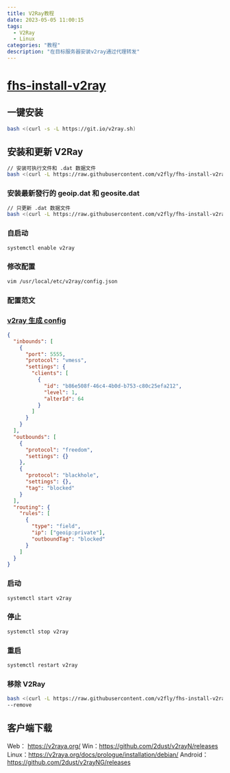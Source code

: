```yaml
---
title: V2Ray教程
date: 2023-05-05 11:00:15
tags:
  - V2Ray
  - Linux
categories: "教程"
description: "在目标服务器安装v2ray通过代理转发"
---
```


# [fhs-install-v2ray](https://github.com/v2fly/fhs-install-v2ray)

## 一键安装

```bash
bash <(curl -s -L https://git.io/v2ray.sh)
```

## 安装和更新 V2Ray

```bash
// 安装可执行文件和 .dat 数据文件
bash <(curl -L https://raw.githubusercontent.com/v2fly/fhs-install-v2ray/master/install-release.sh)
```

### 安装最新發行的 geoip.dat 和 geosite.dat

```bash
// 只更新 .dat 数据文件
bash <(curl -L https://raw.githubusercontent.com/v2fly/fhs-install-v2ray/master/install-dat-release.sh)
```

### **自启动**

```bash
systemctl enable v2ray
```

### **修改配置**

```bash
vim /usr/local/etc/v2ray/config.json
```

### **配置范文**

### [v2ray 生成 config](https://intmainreturn0.com/v2ray-config-gen/)

```json
{
  "inbounds": [
    {
      "port": 5555,
      "protocol": "vmess",
      "settings": {
        "clients": [
          {
            "id": "b86e508f-46c4-4b0d-b753-c80c25efa212",
            "level": 1,
            "alterId": 64
          }
        ]
      }
    }
  ],
  "outbounds": [
    {
      "protocol": "freedom",
      "settings": {}
    },
    {
      "protocol": "blackhole",
      "settings": {},
      "tag": "blocked"
    }
  ],
  "routing": {
    "rules": [
      {
        "type": "field",
        "ip": ["geoip:private"],
        "outboundTag": "blocked"
      }
    ]
  }
}
```

### 启动

```bash
systemctl start v2ray
```

### 停止

```bash
systemctl stop v2ray
```

### 重启

```bash
systemctl restart v2ray
```

### 移除 V2Ray

```bash
bash <(curl -L https://raw.githubusercontent.com/v2fly/fhs-install-v2ray/master/install-release.sh)
--remove
```

## **客户端下载**

Web： https://v2raya.org/
Win：https://github.com/2dust/v2rayN/releases
Linux：https://v2raya.org/docs/prologue/installation/debian/
Android：https://github.com/2dust/v2rayNG/releases

